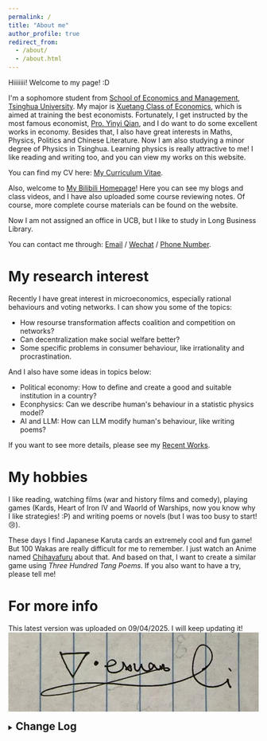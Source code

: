 ```yaml
---
permalink: /
title: "About me"
author_profile: true
redirect_from: 
  - /about/
  - /about.html
---
```


Hiiiiiii! Welcome to my page! :D

I'm a sophomore student from [School of Economics and Management](https://www.sem.tsinghua.edu.cn/), [Tsinghua University](https://www.tsinghua.edu.cn/index.htm). My major is [Xuetang Class of Economics](https://ug.sem.tsinghua.edu.cn/bkjbkxm/jjxxtb.htm), which is aimed at training the best economists. Fortunately, I get instructed by the most famous economist, [Pro. Yinyi Qian](https://www.sem.tsinghua.edu.cn/info/1206/31907.htm), and I do want to do some excellent works in economy. Besides that, I also have great interests in Maths, Physics, Politics and Chinese Literature. Now I am also studying a minor degree of Physics in Tsinghua. Learning physics is really attractive to me! I like reading and writing too, and you can view my works on this website.

You can find my CV here: [My Curriculum Vitae](<../assets/CV Yexuan Li.pdf>).

Also, welcome to [My Bilibili Homepage](https://space.bilibili.com/1122146233?spm_id_from=333.33.0.0)! Here you can see my blogs and class videos, and I have also uploaded some course reviewing notes. Of course, more complete course materials can be found on the website.

Now I am not assigned an office in UCB, but I like to study in Long Business Library.

You can contact me through: [Email](liyexuan23@mails.tsinghua.edu.cn) / [Wechat](../images/Wechat.jpg) / [Phone Number](+86-13961583379).

My research interest
======
Recently I have great interest in microeconomics, especially rational behaviours and voting networks. I can show you some of the topics:

- How resourse transformation affects coalition and competition on networks?
- Can decentralization make social welfare better?
- Some specific problems in consumer behaviour, like irrationality and procrastination.

And I also have some ideas in topics below:

- Political economy: How to define and create a good and suitable institution in a country?
- Econphysics: Can we describe human's behaviour in a statistic physics model?
- AI and LLM: How can LLM modify human's behaviour, like writing poems?

If you want to see more details, please see my [Recent Works](https://leeody.github.io/recentworks/).

My hobbies
======
I like reading, watching films (war and history films and comedy), playing games (Kards, Heart of Iron IV and Waorld of Warships, now you know why I like strategies! :P) and writing poems or novels (but I was too busy to start!😢).

These days I find Japanese Karuta cards an extremely cool and fun game! But 100 Wakas are really difficult for me to remember. I just watch an Anime named [Chihayafuru](https://www.bilibili.com/bangumi/play/ep11240?spm_id_from=333.337.0.0&from_spmid=666.25.episode.0) about that. And based on that, I want to create a similar game using *Three Hundred Tang Poems*. If you also want to have a try, please tell me!


<!--
My recent research interests are mainly about 
1. Register a GitHub account if you don't have one and confirm your e-mail (required!)
1. Fork [this template](https://github.com/academicpages/academicpages.github.io) by clicking the "Use this template" button in the top right. 
1. Go to the repository's settings (rightmost item in the tabs that start with "Code", should be below "Unwatch"). Rename the repository "[your GitHub username].github.io", which will also be your website's URL.
1. Set site-wide configuration and create content & metadata (see below -- also see [this set of diffs](http://archive.is/3TPas) showing what files were changed to set up [an example site](https://getorg-testacct.github.io) for a user with the username "getorg-testacct")
1. Upload any files (like PDFs, .zip files, etc.) to the files/ directory. They will appear at https://[your GitHub username].github.io/files/example.pdf.  
1. Check status by going to the repository settings, in the "GitHub pages" section

Site-wide configuration
------
The main configuration file for the site is in the base directory in [_config.yml](https://github.com/academicpages/academicpages.github.io/blob/master/_config.yml), which defines the content in the sidebars and other site-wide features. You will need to replace the default variables with ones about yourself and your site's github repository. The configuration file for the top menu is in [_data/navigation.yml](https://github.com/academicpages/academicpages.github.io/blob/master/_data/navigation.yml). For example, if you don't have a portfolio or blog posts, you can remove those items from that navigation.yml file to remove them from the header. 

Create content & metadata
------
For site content, there is one Markdown file for each type of content, which are stored in directories like _publications, _talks, _posts, _teaching, or _pages. For example, each talk is a Markdown file in the [_talks directory](https://github.com/academicpages/academicpages.github.io/tree/master/_talks). At the top of each Markdown file is structured data in YAML about the talk, which the theme will parse to do lots of cool stuff. The same structured data about a talk is used to generate the list of talks on the [Talks page](https://academicpages.github.io/talks), each [individual page](https://academicpages.github.io/talks/2012-03-01-talk-1) for specific talks, the talks section for the [CV page](https://academicpages.github.io/cv), and the [map of places you've given a talk](https://academicpages.github.io/talkmap.html) (if you run this [python file](https://github.com/academicpages/academicpages.github.io/blob/master/talkmap.py) or [Jupyter notebook](https://github.com/academicpages/academicpages.github.io/blob/master/talkmap.ipynb), which creates the HTML for the map based on the contents of the _talks directory).

**Markdown generator**

The repository includes [a set of Jupyter notebooks](https://github.com/academicpages/academicpages.github.io/tree/master/markdown_generator
) that converts a CSV containing structured data about talks or presentations into individual Markdown files that will be properly formatted for the Academic Pages template. The sample CSVs in that directory are the ones I used to create my own personal website at stuartgeiger.com. My usual workflow is that I keep a spreadsheet of my publications and talks, then run the code in these notebooks to generate the Markdown files, then commit and push them to the GitHub repository.
-->

For more info
======
This latest version was uploaded on 09/04/2025. I will keep updating it!
![签名](../assets/about/Unterschreiben2.jpg)
<!--
如果要给导航栏加新页，需要改：data的nacigation、config、page新增一个、include和layout改格式
-->

<details>
<summary><span style="font-size:1.5em; font-weight:bold;">Change Log</span></summary>

<h3>09/24/2025</h3>
<ul>
  <li>Add Change Log</li>
  <li>Add my signature</li>
</ul>

</details>

